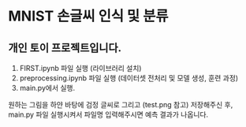 # MNIST 손글씨 인식 및 분류
## 개인 토이 프로젝트입니다.

1. FIRST.ipynb 파일 실행 (라이브러리 설치)
2. preprocessing.ipynb 파일 실행 (데이터셋 전처리 및 모델 생성, 훈련 과정)
3. main.py에서 실행.

원하는 그림을 하얀 바탕에 검정 글씨로 그리고 (test.png 참고) 
저장해주신 후, main.py 파일 실행시켜서 파일명 입력해주시면 예측 결과가 나옵니다.
